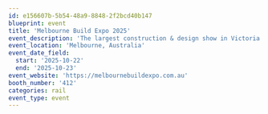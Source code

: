 ```yaml
---
id: e156607b-5b54-48a9-8848-2f2bcd40b147
blueprint: event
title: 'Melbourne Build Expo 2025'
event_description: 'The largest construction & design show in Victoria'
event_location: 'Melbourne, Australia'
event_date_field:
  start: '2025-10-22'
  end: '2025-10-23'
event_website: 'https://melbournebuildexpo.com.au'
booth_number: '412'
categories: rail
event_type: event
---
```

